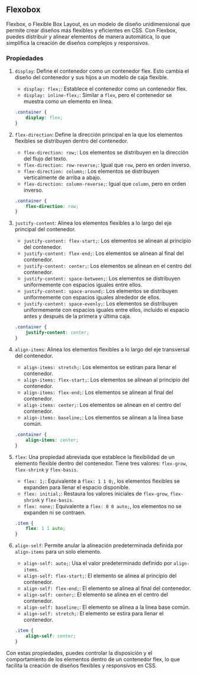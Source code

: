 ## Flexobox

Flexbox, o Flexible Box Layout, es un modelo de diseño unidimensional que permite crear diseños más flexibles y eficientes en CSS. Con Flexbox, puedes distribuir y alinear elementos de manera automática, lo que simplifica la creación de diseños complejos y responsivos.

### Propiedades

1. `display`: Define el contenedor como un contenedor flex. Esto cambia el diseño del contenedor y sus hijos a un modelo de caja flexible.
   
   - `display: flex;`: Establece el contenedor como un contenedor flex.
   - `display: inline-flex;`: Similar a `flex`, pero el contenedor se muestra como un elemento en línea.

   ```css
   .container {
       display: flex;
   }
   ```

2. `flex-direction`: Define la dirección principal en la que los elementos flexibles se distribuyen dentro del contenedor.
   
   - `flex-direction: row;`: Los elementos se distribuyen en la dirección del flujo del texto.
   - `flex-direction: row-reverse;`: Igual que `row`, pero en orden inverso.
   - `flex-direction: column;`: Los elementos se distribuyen verticalmente de arriba a abajo.
   - `flex-direction: column-reverse;`: Igual que `column`, pero en orden inverso.

   ```css
   .container {
       flex-direction: row;
   }
   ```

3. `justify-content`: Alinea los elementos flexibles a lo largo del eje principal del contenedor.
   
   - `justify-content: flex-start;`: Los elementos se alinean al principio del contenedor.
   - `justify-content: flex-end;`: Los elementos se alinean al final del contenedor.
   - `justify-content: center;`: Los elementos se alinean en el centro del contenedor.
   - `justify-content: space-between;`: Los elementos se distribuyen uniformemente con espacios iguales entre ellos.
   - `justify-content: space-around;`: Los elementos se distribuyen uniformemente con espacios iguales alrededor de ellos.
   - `justify-content: space-evenly;`: Los elementos se distribuyen uniformemente con espacios iguales entre ellos, incluido el espacio antes y después de la primera y última caja.

   ```css
   .container {
       justify-content: center;
   }
   ```

4. `align-items`: Alinea los elementos flexibles a lo largo del eje transversal del contenedor.
   
   - `align-items: stretch;`: Los elementos se estiran para llenar el contenedor.
   - `align-items: flex-start;`: Los elementos se alinean al principio del contenedor.
   - `align-items: flex-end;`: Los elementos se alinean al final del contenedor.
   - `align-items: center;`: Los elementos se alinean en el centro del contenedor.
   - `align-items: baseline;`: Los elementos se alinean a la línea base común.

   ```css
   .container {
       align-items: center;
   }
   ```

5. `flex`: Una propiedad abreviada que establece la flexibilidad de un elemento flexible dentro del contenedor. Tiene tres valores: `flex-grow`, `flex-shrink` y `flex-basis`.
   
   - `flex: 1;`: Equivalente a `flex: 1 1 0;`, los elementos flexibles se expanden para llenar el espacio disponible.
   - `flex: initial;`: Restaura los valores iniciales de `flex-grow`, `flex-shrink` y `flex-basis`.
   - `flex: none;`: Equivalente a `flex: 0 0 auto;`, los elementos no se expanden ni se contraen.

   ```css
   .item {
       flex: 1 1 auto;
   }
   ```

6. `align-self`: Permite anular la alineación predeterminada definida por `align-items` para un solo elemento.
   
   - `align-self: auto;`: Usa el valor predeterminado definido por `align-items`.
   - `align-self: flex-start;`: El elemento se alinea al principio del contenedor.
   - `align-self: flex-end;`: El elemento se alinea al final del contenedor.
   - `align-self: center;`: El elemento se alinea en el centro del contenedor.
   - `align-self: baseline;`: El elemento se alinea a la línea base común.
   - `align-self: stretch;`: El elemento se estira para llenar el contenedor.

   ```css
   .item {
       align-self: center;
   }
   ```

Con estas propiedades, puedes controlar la disposición y el comportamiento de los elementos dentro de un contenedor flex, lo que facilita la creación de diseños flexibles y responsivos en CSS.
